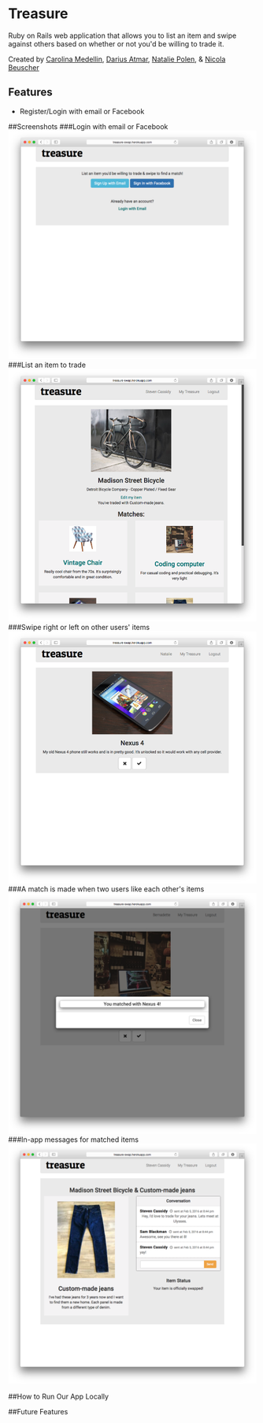 # Treasure

Ruby on Rails web application that allows you to list an item and swipe against others based on whether or not you'd be willing to trade it.

Created by [Carolina Medellin](http://github.com/caromedellin), [Darius Atmar](http://github.com/datmar), [Natalie Polen](http://github.com/nataliecodes), & [Nicola Beuscher](http://github.com/deweydell)

## Features
* Register/Login with email or Facebook

##Screenshots
###Login with email or Facebook
![Sign In Page](screenshots/sign-in.png)
###List an item to trade
![My Treasure](screenshots/my-treasure.png)
###Swipe right or left on other users' items
![Swipe Item](screenshots/swipe-page2.png)
###A match is made when two users like each other's items
![Match Modal](screenshots/match-modal.png)
###In-app messages for matched items
![Match Messages](screenshots/message-page.png)

##How to Run Our App Locally

##Future Features

